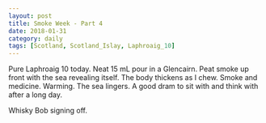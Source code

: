```yaml
---
layout: post
title: Smoke Week - Part 4
date: 2018-01-31
category: daily
tags: [Scotland, Scotland_Islay, Laphroaig_10]
---
```


Pure Laphroaig 10 today. Neat 15 mL pour in a Glencairn. Peat smoke up front with the sea revealing itself. The body thickens as I chew. Smoke and medicine. Warming. The sea lingers. A good dram to sit with and think with after a long day.

Whisky Bob signing off.
